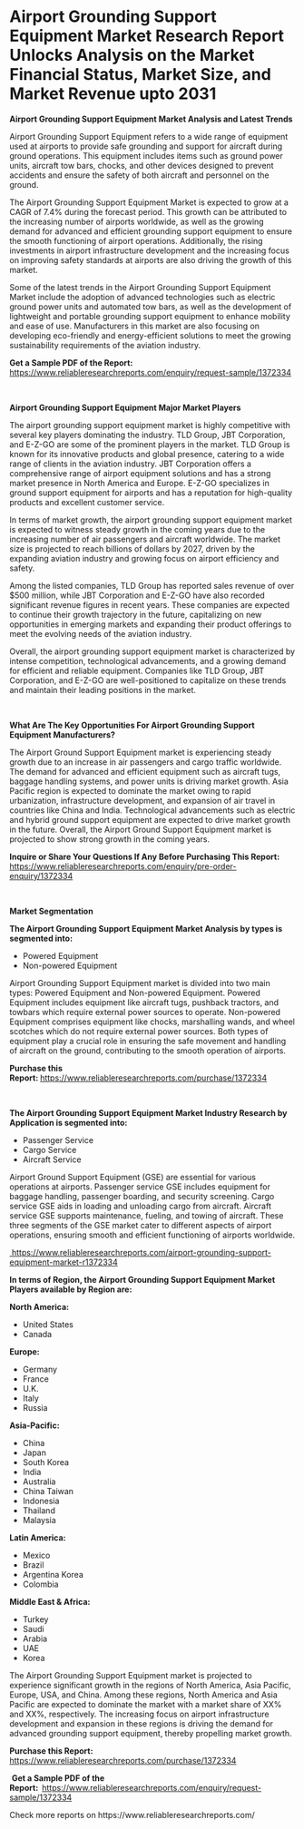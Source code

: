 <p><h1>Airport Grounding Support Equipment Market Research Report Unlocks Analysis on the Market Financial Status, Market Size, and Market Revenue upto 2031</h1></p><p><strong>Airport Grounding Support Equipment Market Analysis and Latest Trends</strong></p>
<p><p>Airport Grounding Support Equipment refers to a wide range of equipment used at airports to provide safe grounding and support for aircraft during ground operations. This equipment includes items such as ground power units, aircraft tow bars, chocks, and other devices designed to prevent accidents and ensure the safety of both aircraft and personnel on the ground.</p><p>The Airport Grounding Support Equipment Market is expected to grow at a CAGR of 7.4% during the forecast period. This growth can be attributed to the increasing number of airports worldwide, as well as the growing demand for advanced and efficient grounding support equipment to ensure the smooth functioning of airport operations. Additionally, the rising investments in airport infrastructure development and the increasing focus on improving safety standards at airports are also driving the growth of this market.</p><p>Some of the latest trends in the Airport Grounding Support Equipment Market include the adoption of advanced technologies such as electric ground power units and automated tow bars, as well as the development of lightweight and portable grounding support equipment to enhance mobility and ease of use. Manufacturers in this market are also focusing on developing eco-friendly and energy-efficient solutions to meet the growing sustainability requirements of the aviation industry.</p></p>
<p><strong>Get a Sample PDF of the Report:&nbsp;</strong> <a href="https://www.reliableresearchreports.com/enquiry/request-sample/1372334">https://www.reliableresearchreports.com/enquiry/request-sample/1372334</a></p>
<p>&nbsp;</p>
<p><strong>Airport Grounding Support Equipment Major Market Players</strong></p>
<p><p>The airport grounding support equipment market is highly competitive with several key players dominating the industry. TLD Group, JBT Corporation, and E-Z-GO are some of the prominent players in the market. TLD Group is known for its innovative products and global presence, catering to a wide range of clients in the aviation industry. JBT Corporation offers a comprehensive range of airport equipment solutions and has a strong market presence in North America and Europe. E-Z-GO specializes in ground support equipment for airports and has a reputation for high-quality products and excellent customer service.</p><p>In terms of market growth, the airport grounding support equipment market is expected to witness steady growth in the coming years due to the increasing number of air passengers and aircraft worldwide. The market size is projected to reach billions of dollars by 2027, driven by the expanding aviation industry and growing focus on airport efficiency and safety.</p><p>Among the listed companies, TLD Group has reported sales revenue of over $500 million, while JBT Corporation and E-Z-GO have also recorded significant revenue figures in recent years. These companies are expected to continue their growth trajectory in the future, capitalizing on new opportunities in emerging markets and expanding their product offerings to meet the evolving needs of the aviation industry.</p><p>Overall, the airport grounding support equipment market is characterized by intense competition, technological advancements, and a growing demand for efficient and reliable equipment. Companies like TLD Group, JBT Corporation, and E-Z-GO are well-positioned to capitalize on these trends and maintain their leading positions in the market.</p></p>
<p>&nbsp;</p>
<p><strong>What Are The Key Opportunities For Airport Grounding Support Equipment Manufacturers?</strong></p>
<p><p>The Airport Ground Support Equipment market is experiencing steady growth due to an increase in air passengers and cargo traffic worldwide. The demand for advanced and efficient equipment such as aircraft tugs, baggage handling systems, and power units is driving market growth. Asia Pacific region is expected to dominate the market owing to rapid urbanization, infrastructure development, and expansion of air travel in countries like China and India. Technological advancements such as electric and hybrid ground support equipment are expected to drive market growth in the future. Overall, the Airport Ground Support Equipment market is projected to show strong growth in the coming years.</p></p>
<p><strong>Inquire or Share Your Questions If Any Before Purchasing This Report:</strong> <a href="https://www.reliableresearchreports.com/enquiry/pre-order-enquiry/1372334">https://www.reliableresearchreports.com/enquiry/pre-order-enquiry/1372334</a></p>
<p>&nbsp;</p>
<p><strong>Market Segmentation</strong></p>
<p><strong>The Airport Grounding Support Equipment Market Analysis by types is segmented into:</strong></p>
<p><ul><li>Powered Equipment</li><li>Non-powered Equipment</li></ul></p>
<p><p>Airport Grounding Support Equipment market is divided into two main types: Powered Equipment and Non-powered Equipment. Powered Equipment includes equipment like aircraft tugs, pushback tractors, and towbars which require external power sources to operate. Non-powered Equipment comprises equipment like chocks, marshalling wands, and wheel scotches which do not require external power sources. Both types of equipment play a crucial role in ensuring the safe movement and handling of aircraft on the ground, contributing to the smooth operation of airports.</p></p>
<p><strong>Purchase this Report:&nbsp;</strong><a href="https://www.reliableresearchreports.com/purchase/1372334">https://www.reliableresearchreports.com/purchase/1372334</a></p>
<p>&nbsp;</p>
<p><strong>The Airport Grounding Support Equipment Market Industry Research by Application is segmented into:</strong></p>
<p><ul><li>Passenger Service</li><li>Cargo Service</li><li>Aircraft Service</li></ul></p>
<p><p>Airport Ground Support Equipment (GSE) are essential for various operations at airports. Passenger service GSE includes equipment for baggage handling, passenger boarding, and security screening. Cargo service GSE aids in loading and unloading cargo from aircraft. Aircraft service GSE supports maintenance, fueling, and towing of aircraft. These three segments of the GSE market cater to different aspects of airport operations, ensuring smooth and efficient functioning of airports worldwide.</p></p>
<p><a href="https://www.reliableresearchreports.com/airport-grounding-support-equipment-market-r1372334">&nbsp;https://www.reliableresearchreports.com/airport-grounding-support-equipment-market-r1372334</a></p>
<p><strong>In terms of Region, the Airport Grounding Support Equipment Market Players available by Region are:</strong></p>
<p>
    <p> <strong> North America: </strong>
        <ul>
            <li>United States</li>
            <li>Canada</li>
        </ul>
        </p> 
    <p> <strong> Europe: </strong>
        <ul>
            <li>Germany</li>
            <li>France</li>
            <li>U.K.</li>
            <li>Italy</li>
            <li>Russia</li>
        </ul>
        </p> 
    <p> <strong> Asia-Pacific: </strong>
        <ul>
            <li>China</li>
            <li>Japan</li>
            <li>South Korea</li>
            <li>India</li>
            <li>Australia</li>
            <li>China Taiwan</li>
            <li>Indonesia</li>
            <li>Thailand</li>
            <li>Malaysia</li>
        </ul>
        </p> 
    <p> <strong> Latin America: </strong>
        <ul>
            <li>Mexico</li>
            <li>Brazil</li>
            <li>Argentina Korea</li>
            <li>Colombia</li>
        </ul>
        </p> 
    <p> <strong> Middle East & Africa: </strong>
        <ul>
            <li>Turkey</li>
            <li>Saudi</li>
            <li>Arabia</li>
            <li>UAE</li>
            <li>Korea</li>
        </ul>
    </p>
    </p>
<p><p>The Airport Grounding Support Equipment market is projected to experience significant growth in the regions of North America, Asia Pacific, Europe, USA, and China. Among these regions, North America and Asia Pacific are expected to dominate the market with a market share of XX% and XX%, respectively. The increasing focus on airport infrastructure development and expansion in these regions is driving the demand for advanced grounding support equipment, thereby propelling market growth.</p></p>
<p><strong>Purchase this Report: </strong><a href="https://www.reliableresearchreports.com/purchase/1372334">https://www.reliableresearchreports.com/purchase/1372334</a></p>
<p>&nbsp;<strong>Get a Sample PDF of the Report:&nbsp;&nbsp;</strong><a href="https://www.reliableresearchreports.com/enquiry/request-sample/1372334">https://www.reliableresearchreports.com/enquiry/request-sample/1372334</a></p>
<p><strong></strong></p>
<p>Check more reports on https://www.reliableresearchreports.com/</p>